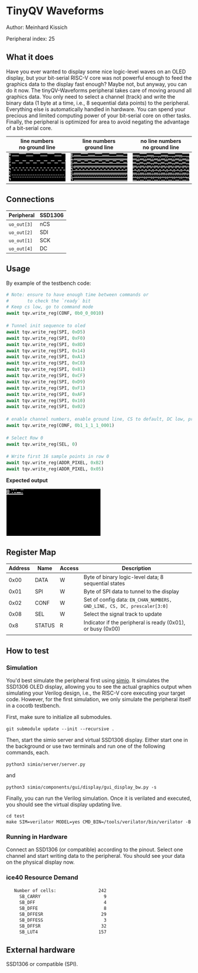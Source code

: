 <!---

This file is used to generate your project datasheet. Please fill in the information below and delete any unused
sections.

The peripheral index is the number TinyQV will use to select your peripheral.  You will pick a free
slot when raising the pull request against the main TinyQV repository, and can fill this in then.  You
also need to set this value as the PERIPHERAL_NUM in your test script.

You can also include images in this folder and reference them in the markdown. Each image must be less than
512 kb in size, and the combined size of all images must be less than 1 MB.
-->

# TinyQV Waveforms

Author: Meinhard Kissich

Peripheral index: 25

## What it does

Have you ever wanted to display some nice logic-level waves on an OLED display, but your bit-serial RISC-V core was not powerful enough to feed the graphics data to the display fast enough? Maybe not, but anyway, you can do it now. The tinyQV-Waveforms peripheral takes care of moving around all graphics data. You only need to select a channel (track) and write the binary data (1 byte at a time, i.e., 8 sequential data points) to the peripheral. Everything else is automatically handled in hardware. You can spend your precious and limited computing power of your bit-serial core on other tasks. Finally, the peripheral is optimized for area to avoid negating the advantage of a bit-serial core.

| line numbers<br>no ground line | line numbers<br>ground line   | no line numbers<br>no ground line |
| ------------------------------ | ----------------------------- | --------------------------------- |
| ![25_demo1.png](25_demo1.png)  | ![25_demo2.png](25_demo2.png) | ![25_demo3.png](25_demo3.png)     |


## Connections

| Peripheral  | SSD1306 |
| ----------- | ------- |
| `uo_out[3]` | nCS     |
| `uo_out[2]` | SDI     |
| `uo_out[1]` | SCK     |
| `uo_out[4]` | DC      |

## Usage

By example of the testbench code:

```Python
# Note: ensure to have enough time between commands or
#       to check the `ready` bit
# Keep cs low, go to command mode
await tqv.write_reg(CONF, 0b0_0_0010)

# Tunnel init sequence to oled
await tqv.write_reg(SPI, 0xD5)
await tqv.write_reg(SPI, 0xF0)
await tqv.write_reg(SPI, 0x8D)
await tqv.write_reg(SPI, 0x14)
await tqv.write_reg(SPI, 0xA1)
await tqv.write_reg(SPI, 0xC8)
await tqv.write_reg(SPI, 0x81)
await tqv.write_reg(SPI, 0xCF)
await tqv.write_reg(SPI, 0xD9)
await tqv.write_reg(SPI, 0xF1)
await tqv.write_reg(SPI, 0xAF)
await tqv.write_reg(SPI, 0x10)
await tqv.write_reg(SPI, 0x02)

# enable channel numbers, enable ground line, CS to default, DC low, prescaler
await tqv.write_reg(CONF, 0b1_1_1_1_0001)

# Select Row 0
await tqv.write_reg(SEL, 0)

# Write first 16 sample points in row 0
await tqv.write_reg(ADDR_PIXEL, 0xB2)
await tqv.write_reg(ADDR_PIXEL, 0x05)
```

**Expected output**

![25_example1.png](25_example1.png)

## Register Map


| Address | Name   | Access | Description                                                             |
| ------- | ------ | ------ | ----------------------------------------------------------------------- |
| 0x00    | DATA   | W      | Byte of binary logic-level data; 8 sequential states                    |
| 0x01    | SPI    | W      | Byte of SPI data to tunnel to the display                               |
| 0x02    | CONF   | W      | Set of config data: `EN_CHAN_NUMBERS, GND_LINE, CS, DC, prescaler[3:0]` |
| 0x08    | SEL    | W      | Select the signal track to update                                       |
| 0x8     | STATUS | R      | Indicator if the peripheral is ready (0x01), or busy (0x00)             |
|         |        |        |                                                                         |


## How to test

### Simulation

You'd best simulate the peripheral first using [simio](https://github.com/meiniKi/simio). It simulates the SSD1306 OLED display, allowing you to see the actual graphics output when simulating your Verilog design, i.e., the RISC-V core executing your target code. However, for the first simulation, we only simulate the peripheral itself in a cocotb testbench.

First, make sure to initialize all submodules.

`git submodule update --init --recursive .`

Then, start the simio server and virtual SSD1306 display. Either start one in the background or use two terminals and run one of the following commands, each.

`python3 simio/server/server.py`

and

`python3 simio/components/gui/display/gui_display_bw.py -s`

Finally, you can run the Verilog simulation. Once it is verilated and executed, you should see the virtual display updating live.

```shell
cd test
make SIM=verilator MODEL=yes CMD_BIN=/tools/verilator/bin/verilator -B
```

### Running in Hardware

Connect an SSD1306 (or compatible) according to the pinout. Select one channel and start writing data to the peripheral. You should see your data on the physical display now.

### ice40 Resource Demand

```
   Number of cells:                242
     SB_CARRY                        9
     SB_DFF                          4
     SB_DFFE                         8
     SB_DFFESR                      29
     SB_DFFESS                       3
     SB_DFFSR                       32
     SB_LUT4                       157
```

## External hardware

SSD1306 or compatible (SPI).
